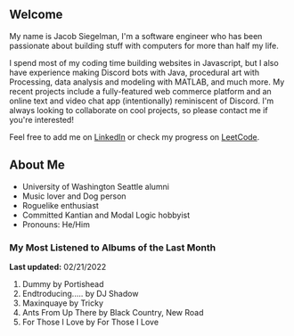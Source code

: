 
## Welcome
My name is Jacob Siegelman, I'm a software engineer who has been passionate about building stuff with computers for more than half my life.

I spend most of my coding time building websites in Javascript, but I also have experience making Discord bots with Java, procedural art with Processing, data analysis and modeling with MATLAB, and much more. My recent projects include a fully-featured web commerce platform and an online text and video chat app (intentionally) reminiscent of Discord. I'm always looking to collaborate on cool projects, so please contact me if you're interested!

Feel free to add me on [LinkedIn](https://www.linkedin.com/in/jacob-siegelman/) or check my progress on [LeetCode](https://leetcode.com/jsiegelman/).

## About Me
- University of Washington Seattle alumni
- Music lover and Dog person
- Roguelike enthusiast
- Committed Kantian and Modal Logic hobbyist
- Pronouns: He/Him

### My Most Listened to Albums of the Last Month
**Last updated:** 02/21/2022 <!-- lfm -->   
1. <!-- lfm -->Dummy by Portishead  
2. <!-- lfm -->Endtroducing..... by DJ Shadow  
3. <!-- lfm -->Maxinquaye by Tricky  
4. <!-- lfm -->Ants From Up There by Black Country, New Road  
5. <!-- lfm -->For Those I Love by For Those I Love  
